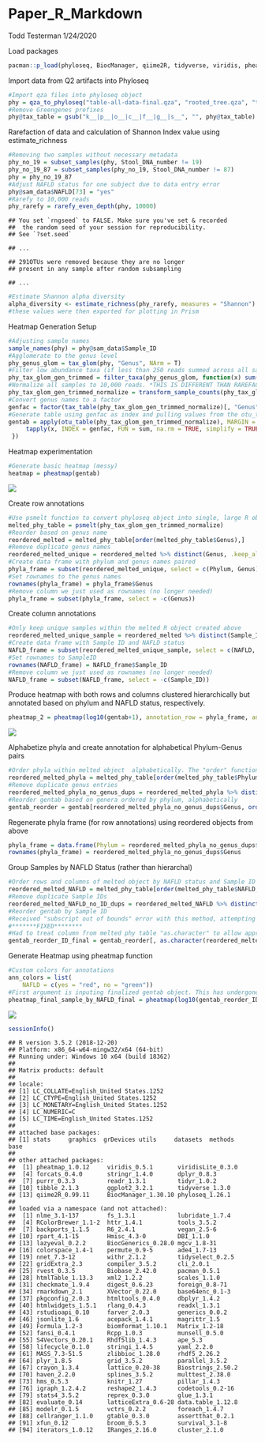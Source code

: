 Paper\_R\_Markdown
================
Todd Testerman
1/24/2020

Load
packages

``` r
pacman::p_load(phyloseq, BiocManager, qiime2R, tidyverse, viridis, pheatmap)
```

Import data from Q2 artifacts into Phyloseq

``` r
#Import qza files into phyloseq object
phy = qza_to_phyloseq("table-all-data-final.qza", "rooted_tree.qza", "taxonomy.qza", "All_data_with_NAFLD_PNPLA3txt.txt", tmp = "C:/tmp")
#Remove Greengenes prefixes
phy@tax_table = gsub("k__|p__|o__|c__|f__|g__|s__", "", phy@tax_table)
```

Rarefaction of data and calculation of Shannon Index value using
estimate\_richness

``` r
#Removing two samples without necessary metadata
phy_no_19 = subset_samples(phy, Stool_DNA_number != 19)
phy_no_19_87 = subset_samples(phy_no_19, Stool_DNA_number != 87)
phy = phy_no_19_87
#Adjust NAFLD status for one subject due to data entry error
phy@sam_data$NAFLD[73] = "yes"
#Rarefy to 10,000 reads
phy_rarefy = rarefy_even_depth(phy, 10000)
```

    ## You set `rngseed` to FALSE. Make sure you've set & recorded
    ##  the random seed of your session for reproducibility.
    ## See `?set.seed`

    ## ...

    ## 291OTUs were removed because they are no longer 
    ## present in any sample after random subsampling

    ## ...

``` r
#Estimate Shannon alpha diversity
alpha_diversity <- estimate_richness(phy_rarefy, measures = "Shannon")
#these values were then exported for plotting in Prism
```

Heatmap Generation Setup

``` r
#Adjusting sample names
sample_names(phy) = phy@sam_data$Sample_ID
#Agglomerate to the genus level
phy_genus_glom = tax_glom(phy, "Genus", NArm = T)
#Filter low abundance taxa (if less than 250 reads summed across all samples, remove)
phy_tax_glom_gen_trimmed = filter_taxa(phy_genus_glom, function(x) sum(x) > 250, TRUE)
#Normalize all samples to 10,000 reads. *THIS IS DIFFERENT THAN RAREFACTION*
phy_tax_glom_gen_trimmed_normalize = transform_sample_counts(phy_tax_glom_gen_trimmed, function(x) (x / sum(x))*10000)
#Convert genus names to a factor
genfac = factor(tax_table(phy_tax_glom_gen_trimmed_normalize)[, "Genus"])
#Generate table using genfac as index and pulling values from the otu_table
gentab = apply(otu_table(phy_tax_glom_gen_trimmed_normalize), MARGIN = 2, function(x) {
     tapply(x, INDEX = genfac, FUN = sum, na.rm = TRUE, simplify = TRUE)
 })
```

Heatmap experimentation

``` r
#Generate basic heatmap (messy)
heatmap = pheatmap(gentab)
```

![](rmarkdown_for_github_files/figure-gfm/unnamed-chunk-5-1.png)<!-- -->

Create row
annotations

``` r
#Use psmelt function to convert phyloseq object into single, large R object
melted_phy_table = psmelt(phy_tax_glom_gen_trimmed_normalize)
#Reorder based on genus name
reordered_melted = melted_phy_table[order(melted_phy_table$Genus),]
#Remove duplicate genus names
reordered_melted_unique = reordered_melted %>% distinct(Genus, .keep_all = T)
#Create data frame with phylum and genus names paired 
phyla_frame = subset(reordered_melted_unique, select = c(Phylum, Genus))
#Set rownames to the genus names
rownames(phyla_frame) = phyla_frame$Genus
#Remove column we just used as rownames (no longer needed)
phyla_frame = subset(phyla_frame, select = -c(Genus))
```

Create column annotations

``` r
#Only keep unique samples within the melted R object created above
reordered_melted_unique_sample = reordered_melted %>% distinct(Sample_ID, .keep_all = T)
#Create data frame with Sample ID and NAFLD status
NAFLD_frame = subset(reordered_melted_unique_sample, select = c(NAFLD, Sample_ID))
#Set rownames to SampleID
rownames(NAFLD_frame) = NAFLD_frame$Sample_ID
#Remove column we just used as rownames (no longer needed)
NAFLD_frame = subset(NAFLD_frame, select = -c(Sample_ID))
```

Produce heatmap with both rows and columns clustered hierarchically but
annotated based on phylum and NAFLD status,
respectively.

``` r
pheatmap_2 = pheatmap(log10(gentab+1), annotation_row = phyla_frame, annotation_col = NAFLD_frame, angle_col = 315, fontsize_row = 10, fontsize_col = 8, show_colnames = F, border_color = NA)
```

![](rmarkdown_for_github_files/figure-gfm/unnamed-chunk-8-1.png)<!-- -->

Alphabetize phyla and create annotation for alphabetical Phylum-Genus
pairs

``` r
#Order phyla within melted object  alphabetically. The "order" function defaults to this automatically
reordered_melted_phyla = melted_phy_table[order(melted_phy_table$Phylum),]
#Remove duplicate genus entries
reordered_melted_phyla_no_genus_dups = reordered_melted_phyla %>% distinct(Genus, .keep_all = TRUE)
#Reorder gentab based on genera ordered by phylum, alphabetically
gentab_reorder = gentab[reordered_melted_phyla_no_genus_dups$Genus, order(colnames(gentab))]
```

Regenerate phyla frame (for row annotations) using reordered objects
from
above

``` r
phyla_frame = data.frame(Phylum = reordered_melted_phyla_no_genus_dups$Phylum)
rownames(phyla_frame) = reordered_melted_phyla_no_genus_dups$Genus
```

Group Samples by NAFLD Status (rather than hierarchal)

``` r
#Order rows and columns of melted object by NAFLD status and Sample ID
reordered_melted_NAFLD = melted_phy_table[order(melted_phy_table$NAFLD, melted_phy_table$Sample_ID),]
#Remove duplicate Sample IDs
reordered_melted_NAFLD_no_ID_dups = reordered_melted_NAFLD %>% distinct(Sample_ID, .keep_all = TRUE)
#Reorder gentab by Sample ID
#Received "subscript out of bounds" error with this method, attempting to troubleshoot
#*******FIXED********
#Had to treat column from melted phy table "as.character" to allow appropriate ordering to occur
gentab_reorder_ID_final = gentab_reorder[, as.character(reordered_melted_NAFLD_no_ID_dups$Sample_ID)]
```

Generate Heatmap using pheatmap function

``` r
#Custom colors for annotations
ann_colors = list(
    NAFLD = c(yes = "red", no = "green"))
#First argument is inputing finalized gentab object. This has undergone a log transformation (log10) and we have added a pseudocount (+1) to account for zero column entries. Cluster columns and rows is turned off as we are manually grouping taxa and samples. Phyla frame is used to annotate the genera by phylum. NAFLD frame is used to annotate samples by NAFLD status. Other arguments are aesthetic. 
pheatmap_final_sample_by_NAFLD_final = pheatmap(log10(gentab_reorder_ID_final+1), cluster_rows = FALSE, cluster_cols = FALSE, annotation_row = phyla_frame, annotation_col = NAFLD_frame, angle_col = 315, fontsize_row = 10, fontsize_col = 8, show_colnames = F, gaps_col = 29, border_color = NA)
```

![](rmarkdown_for_github_files/figure-gfm/unnamed-chunk-12-1.png)<!-- -->

``` r
sessionInfo()
```

    ## R version 3.5.2 (2018-12-20)
    ## Platform: x86_64-w64-mingw32/x64 (64-bit)
    ## Running under: Windows 10 x64 (build 18362)
    ## 
    ## Matrix products: default
    ## 
    ## locale:
    ## [1] LC_COLLATE=English_United States.1252 
    ## [2] LC_CTYPE=English_United States.1252   
    ## [3] LC_MONETARY=English_United States.1252
    ## [4] LC_NUMERIC=C                          
    ## [5] LC_TIME=English_United States.1252    
    ## 
    ## attached base packages:
    ## [1] stats     graphics  grDevices utils     datasets  methods   base     
    ## 
    ## other attached packages:
    ##  [1] pheatmap_1.0.12     viridis_0.5.1       viridisLite_0.3.0  
    ##  [4] forcats_0.4.0       stringr_1.4.0       dplyr_0.8.3        
    ##  [7] purrr_0.3.3         readr_1.3.1         tidyr_1.0.2        
    ## [10] tibble_2.1.3        ggplot2_3.2.1       tidyverse_1.3.0    
    ## [13] qiime2R_0.99.11     BiocManager_1.30.10 phyloseq_1.26.1    
    ## 
    ## loaded via a namespace (and not attached):
    ##  [1] nlme_3.1-137        fs_1.3.1            lubridate_1.7.4    
    ##  [4] RColorBrewer_1.1-2  httr_1.4.1          tools_3.5.2        
    ##  [7] backports_1.1.5     R6_2.4.1            vegan_2.5-6        
    ## [10] rpart_4.1-15        Hmisc_4.3-0         DBI_1.1.0          
    ## [13] lazyeval_0.2.2      BiocGenerics_0.28.0 mgcv_1.8-31        
    ## [16] colorspace_1.4-1    permute_0.9-5       ade4_1.7-13        
    ## [19] nnet_7.3-12         withr_2.1.2         tidyselect_0.2.5   
    ## [22] gridExtra_2.3       compiler_3.5.2      cli_2.0.1          
    ## [25] rvest_0.3.5         Biobase_2.42.0      pacman_0.5.1       
    ## [28] htmlTable_1.13.3    xml2_1.2.2          scales_1.1.0       
    ## [31] checkmate_1.9.4     digest_0.6.23       foreign_0.8-71     
    ## [34] rmarkdown_2.1       XVector_0.22.0      base64enc_0.1-3    
    ## [37] pkgconfig_2.0.3     htmltools_0.4.0     dbplyr_1.4.2       
    ## [40] htmlwidgets_1.5.1   rlang_0.4.3         readxl_1.3.1       
    ## [43] rstudioapi_0.10     farver_2.0.3        generics_0.0.2     
    ## [46] jsonlite_1.6        acepack_1.4.1       magrittr_1.5       
    ## [49] Formula_1.2-3       biomformat_1.10.1   Matrix_1.2-18      
    ## [52] fansi_0.4.1         Rcpp_1.0.3          munsell_0.5.0      
    ## [55] S4Vectors_0.20.1    Rhdf5lib_1.4.3      ape_5.3            
    ## [58] lifecycle_0.1.0     stringi_1.4.5       yaml_2.2.0         
    ## [61] MASS_7.3-51.5       zlibbioc_1.28.0     rhdf5_2.26.2       
    ## [64] plyr_1.8.5          grid_3.5.2          parallel_3.5.2     
    ## [67] crayon_1.3.4        lattice_0.20-38     Biostrings_2.50.2  
    ## [70] haven_2.2.0         splines_3.5.2       multtest_2.38.0    
    ## [73] hms_0.5.3           knitr_1.27          pillar_1.4.3       
    ## [76] igraph_1.2.4.2      reshape2_1.4.3      codetools_0.2-16   
    ## [79] stats4_3.5.2        reprex_0.3.0        glue_1.3.1         
    ## [82] evaluate_0.14       latticeExtra_0.6-28 data.table_1.12.8  
    ## [85] modelr_0.1.5        vctrs_0.2.2         foreach_1.4.7      
    ## [88] cellranger_1.1.0    gtable_0.3.0        assertthat_0.2.1   
    ## [91] xfun_0.12           broom_0.5.3         survival_3.1-8     
    ## [94] iterators_1.0.12    IRanges_2.16.0      cluster_2.1.0

